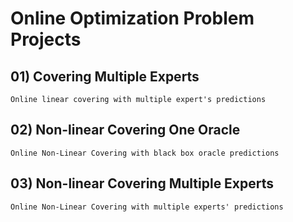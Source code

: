 # Online Optimization Problem Projects

## 01) Covering Multiple Experts

    Online linear covering with multiple expert's predictions

## 02) Non-linear Covering One Oracle

    Online Non-Linear Covering with black box oracle predictions

## 03) Non-linear Covering Multiple Experts

    Online Non-Linear Covering with multiple experts' predictions
